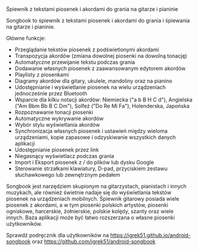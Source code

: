 Śpiewnik z tekstami piosenek i akordami do grania na gitarze i pianinie


Songbook to śpiewnik z tekstami piosenek i akordami do grania i śpiewania na gitarze i pianinie.

Główne funkcje:

- Przeglądanie tekstów piosenek z podświetlonymi akordami
- Transpozycja akordów (zmiana dowolnej piosenki na dowolną tonację)
- Automatyczne przewijanie tekstu podczas grania
- Dodawanie własnych piosenek z zaawansowanym edytorem akordów
- Playlisty z piosenkami
- Diagramy akordów dla gitary, ukulele, mandoliny oraz na pianino
- Udostępnianie i wyświetlanie piosenek na wielu urządzeniach jednocześnie przez Bluetooth
- Wsparcie dla kilku notacji akordów: Niemiecka ("a b B H C d"), Angielska ("Am Bbm Bb B C Dm"), Solfeż ("Do Re Mi Fa"), Holenderska, Japońska
- Rozpoznawanie tonacji piosenki
- Automatyczne wykrywanie akordów
- Wybór stylu wyświetlania akordów
- Synchronizacja własnych piosenek i ustawień między wieloma urządzeniami, kopie zapasowe i odzyskiwanie wszystkich danych aplikacji
- Udostępnianie piosenek przez link
- Niegasnący wyświetlacz podczas grania
- Import i Eksport piosenek z / do plików lub dysku Google
- Sterowanie strzałkami klawiatury, D-pad, przyciskiem zestawu słuchawkowego lub zewnętrznym pedałem

Songbook jest narzędziem skupionym na gitarzystach, pianistach i innych muzykach, ale również świetnie nadaje się do wyświetlania tekstów piosenek na urządzeniach mobilnych.
Śpiewnik gitarowy posiada wiele piosenek z akordami, a w tym piosenki polskich artystów, piosenki ogniskowe, harcerskie, żołnierskie, polskie kolędy, szanty oraz wiele innych.
Baza aplikacji może być łatwo rozszerzana o własne piosenki użytkowników.

Sprawdź podręcznik dla użytkowników na https://igrek51.github.io/android-songbook
oraz https://github.com/igrek51/android-songbook
